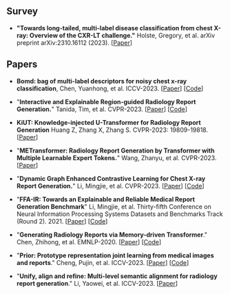 

## Survey 
* **"Towards long-tailed, multi-label disease classification from chest X-ray: Overview of the CXR-LT challenge."** Holste, Gregory, et al. arXiv preprint arXiv:2310.16112 (2023). 
  [[Paper](https://arxiv.org/pdf/2310.16112.pdf)]
  

## Papers 


* **Bomd: bag of multi-label descriptors for noisy chest x-ray classification**, Chen, Yuanhong, et al. ICCV-2023.
  [[Paper](https://openaccess.thecvf.com/content/ICCV2023/papers/Chen_BoMD_Bag_of_Multi-label_Descriptors_for_Noisy_Chest_X-ray_Classification_ICCV_2023_paper.pdf)]
  [[Code](https://github.com/cyh-0/BoMD)]

* "**Interactive and Explainable Region-guided Radiology Report Generation.**" Tanida, Tim, et al.  CVPR-2023.
  [[Paper](https://openaccess.thecvf.com/content/CVPR2023/papers/Tanida_Interactive_and_Explainable_Region-Guided_Radiology_Report_Generation_CVPR_2023_paper.pdf)]
  [[Code](https://github.com/ttanida/rgrg)]

* **KiUT: Knowledge-injected U-Transformer for Radiology Report Generation** Huang Z, Zhang X, Zhang S. CVPR-2023: 19809-19818.
  [[Paper](https://openaccess.thecvf.com/content/CVPR2023/papers/Huang_KiUT_Knowledge-Injected_U-Transformer_for_Radiology_Report_Generation_CVPR_2023_paper.pdf)]

* "**METransformer: Radiology Report Generation by Transformer with Multiple Learnable Expert Tokens.**" Wang, Zhanyu, et al. CVPR-2023.
  [[Paper](http://openaccess.thecvf.com/content/CVPR2023/papers/Wang_METransformer_Radiology_Report_Generation_by_Transformer_With_Multiple_Learnable_Expert_CVPR_2023_paper.pdf)]

* "**Dynamic Graph Enhanced Contrastive Learning for Chest X-ray Report Generation.**" Li, Mingjie, et al.  CVPR-2023.
  [[Paper](http://openaccess.thecvf.com/content/CVPR2023/papers/Li_Dynamic_Graph_Enhanced_Contrastive_Learning_for_Chest_X-Ray_Report_Generation_CVPR_2023_paper.pdf)]
  [[Code](https://github.com/mlii0117/DCL)]

* "**FFA-IR: Towards an Explainable and Reliable Medical Report Generation Benchmark**" Li, Mingjie, et al.
  Thirty-fifth Conference on Neural Information Processing Systems Datasets and Benchmarks Track (Round 2). 2021.
  [[Paper](https://openreview.net/forum?id=FgYTwJbjbf)]
  [[Code](https://github.com/mlii0117/FFA-IR)]

* "**Generating Radiology Reports via Memory-driven Transformer**." Chen, Zhihong, et al. EMNLP-2020.
  [[Paper](https://arxiv.org/pdf/2010.16056.pdf)]
  [[Code](https://github.com/cuhksz-nlp/R2Gen)]

* "**Prior: Prototype representation joint learning from medical images and reports**." Cheng, Pujin, et al.  ICCV-2023.
  [[Paper](https://openaccess.thecvf.com/content/ICCV2023/papers/Cheng_PRIOR_Prototype_Representation_Joint_Learning_from_Medical_Images_and_Reports_ICCV_2023_paper.pdf)]
  [[Code](https://github.com/QtacierP/PRIOR)]

* "**Unify, align and refine: Multi-level semantic alignment for radiology report generation**." Li, Yaowei, et al.  ICCV-2023.
  [[Paper](https://openaccess.thecvf.com/content/ICCV2023/papers/Li_Unify_Align_and_Refine_Multi-Level_Semantic_Alignment_for_Radiology_Report_ICCV_2023_paper.pdf)]






